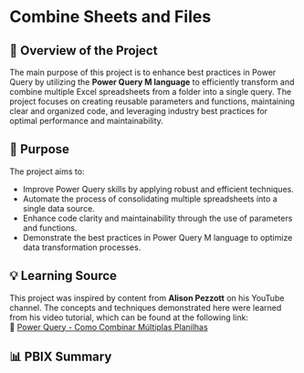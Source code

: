 # Combine Sheets and Files

## 📌 Overview of the Project
The main purpose of this project is to enhance best practices in Power Query by utilizing the **Power Query M language** to efficiently transform and combine multiple Excel spreadsheets from a folder into a single query. The project focuses on creating reusable parameters and functions, maintaining clear and organized code, and leveraging industry best practices for optimal performance and maintainability.

## 🎯 Purpose
The project aims to:
- Improve Power Query skills by applying robust and efficient techniques.
- Automate the process of consolidating multiple spreadsheets into a single data source.
- Enhance code clarity and maintainability through the use of parameters and functions.
- Demonstrate the best practices in Power Query M language to optimize data transformation processes.

## 💡 Learning Source
This project was inspired by content from **Alison Pezzott** on his YouTube channel. The concepts and techniques demonstrated here were learned from his video tutorial, which can be found at the following link:  
🔗 [Power Query - Como Combinar Múltiplas Planilhas](https://youtu.be/44XFWv4N4nY?si=5St0ZUBkcE_tJouw)

## 📊 PBIX Summary



